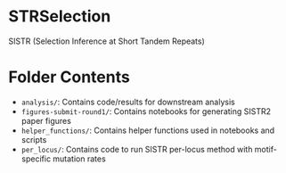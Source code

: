 # STRSelection  
SISTR (Selection Inference at Short Tandem Repeats)  

# Folder Contents  
* `analysis/`: Contains code/results for downstream analysis  
* `figures-submit-round1/`: Contains notebooks for generating SISTR2 paper figures  
* `helper_functions/`: Contains helper functions used in notebooks and scripts  
* `per_locus/`: Contains code to run SISTR per-locus method with motif-specific mutation rates
